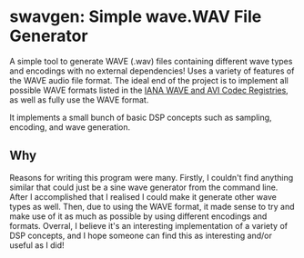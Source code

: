 # swavgen: Simple wave.WAV File Generator
A simple tool to generate WAVE (.wav) files containing different wave types and encodings with no external dependencies! Uses a variety of features of the WAVE audio file format. The ideal end of the project is to implement all possible WAVE formats listed in the [IANA WAVE and AVI Codec Registries](https://www.iana.org/assignments/wave-avi-codec-registry/wave-avi-codec-registry.xhtml), as well as fully use the WAVE format.

It implements a small bunch of basic DSP concepts such as sampling, encoding, and wave generation.

## Why
Reasons for writing this program were many. Firstly, I couldn't find anything similar that could just be a sine wave generator from the command line. After I accomplished that I realised I could make it generate other wave types as well. Then, due to using the WAVE format, it made sense to try and make use of it as much as possible by using different encodings and formats. Overral, I believe it's an interesting implementation of a variety of DSP concepts, and I hope someone can find this as interesting and/or useful as I did!
